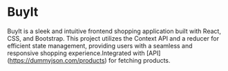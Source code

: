 
# BuyIt

BuyIt is  a sleek and intuitive frontend shopping application built with React, CSS, and Bootstrap. This project utilizes the Context API and a reducer for efficient state management, providing users with a seamless and responsive shopping experience.Integrated with [API] (https://dummyjson.com/products) for fetching products.

